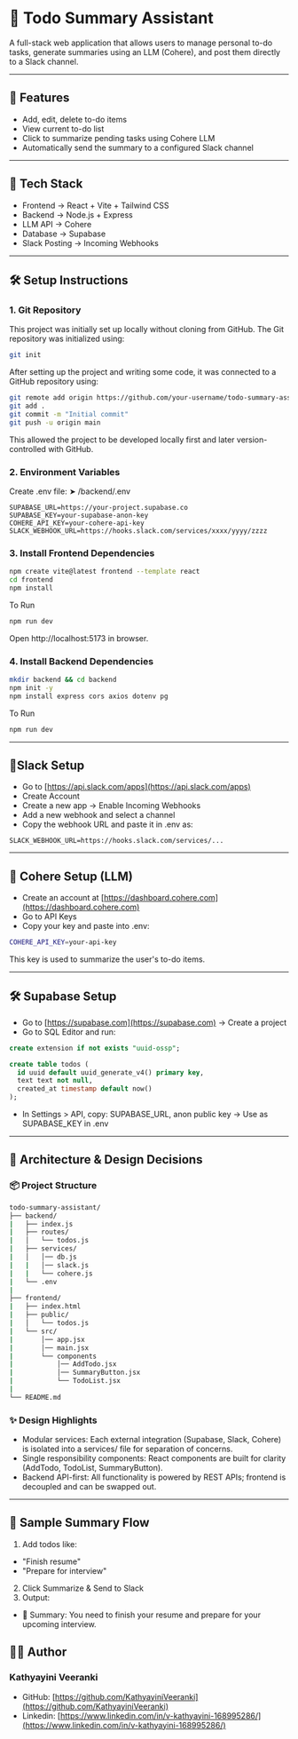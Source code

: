 # 📝 Todo Summary Assistant

A full-stack web application that allows users to manage personal to-do tasks, generate summaries using an LLM (Cohere), and post them directly to a Slack channel.

---

## 🚀 Features
- Add, edit, delete to-do items
- View current to-do list
- Click to summarize pending tasks using Cohere LLM
- Automatically send the summary to a configured Slack channel

---

## 🧱 Tech Stack


- Frontend      →   React + Vite + Tailwind CSS   
- Backend       → Node.js + Express    
- LLM API       → Cohere                        
- Database      → Supabase         
- Slack Posting → Incoming Webhooks             

---

## 🛠️ Setup Instructions
### 1. Git Repository
This project was initially set up locally without cloning from GitHub. The Git repository was initialized using:
```bash
git init
```
After setting up the project and writing some code, it was connected to a GitHub repository using:
```bash
git remote add origin https://github.com/your-username/todo-summary-assistant.git
git add .
git commit -m "Initial commit"
git push -u origin main
```
This allowed the project to be developed locally first and later version-controlled with GitHub.
### 2. Environment Variables
Create .env file:
➤ /backend/.env
```env
SUPABASE_URL=https://your-project.supabase.co
SUPABASE_KEY=your-supabase-anon-key
COHERE_API_KEY=your-cohere-api-key
SLACK_WEBHOOK_URL=https://hooks.slack.com/services/xxxx/yyyy/zzzz
```
### 3. Install Frontend Dependencies
```bash
npm create vite@latest frontend --template react
cd frontend
npm install
```
To Run 
```bash
npm run dev
```
Open http://localhost:5173 in browser.
### 4. Install Backend Dependencies
```bash
mkdir backend && cd backend
npm init -y
npm install express cors axios dotenv pg
```
To Run 
```bash
npm run dev
```
---
## 💬Slack Setup
- Go to [https://api.slack.com/apps](https://api.slack.com/apps)
- Create Account
- Create a new app → Enable Incoming Webhooks
- Add a new webhook and select a channel
- Copy the webhook URL and paste it in .env as:
```env
SLACK_WEBHOOK_URL=https://hooks.slack.com/services/...
```
---
## 🤖 Cohere Setup (LLM)
- Create an account at [https://dashboard.cohere.com](https://dashboard.cohere.com)
- Go to API Keys
- Copy your key and paste into .env:
```bash
COHERE_API_KEY=your-api-key
```
This key is used to summarize the user's to-do items.

---
## 🛠️ Supabase Setup

- Go to [https://supabase.com](https://supabase.com) → Create a project
- Go to SQL Editor and run:
```sql
create extension if not exists "uuid-ossp";

create table todos (
  id uuid default uuid_generate_v4() primary key,
  text text not null,
  created_at timestamp default now()
);
```
- In Settings > API, copy:  SUPABASE_URL,
anon public key → Use as SUPABASE_KEY in .env

---

## 🧠 Architecture & Design Decisions
### 📦 Project Structure

```bash
todo-summary-assistant/
├── backend/
|   ├── index.js
|   ├── routes/
|   │   └── todos.js
|   ├── services/
|   │   │── db.js
|   |   │── slack.js
|   |   └── cohere.js
|   └── .env
|
├── frontend/
|   ├── index.html
|   ├── public/
|   │   └── todos.js
|   └── src/
|       │── app.jsx
|       │── main.jsx
|       └── components
|           │── AddTodo.jsx
|           │── SummaryButton.jsx
|           └── TodoList.jsx
|   
└── README.md
```

### ✨ Design Highlights

- Modular services: Each external integration (Supabase, Slack, Cohere) is isolated into a services/ file for separation of concerns.
- Single responsibility components: React components are built for clarity (AddTodo, TodoList, SummaryButton).
- Backend API-first: All functionality is powered by REST APIs; frontend is decoupled and can be swapped out.
---

## 🧪 Sample Summary Flow

1. Add todos like:
- "Finish resume"
- "Prepare for interview"
2. Click Summarize & Send to Slack
3. Output: 
- 🧠 Summary: You need to finish your resume and prepare for your upcoming interview.

## 🙋‍♂️ Author

### Kathyayini Veeranki
- GitHub: [https://github.com/KathyayiniVeeranki](https://github.com/KathyayiniVeeranki)
- Linkedin: [https://www.linkedin.com/in/v-kathyayini-168995286/](https://www.linkedin.com/in/v-kathyayini-168995286/)

